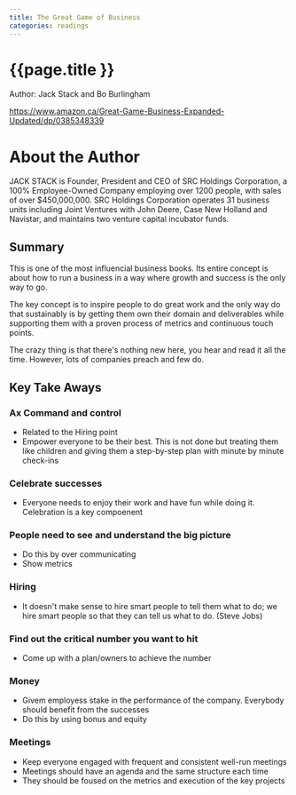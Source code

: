 ```yaml
---
title: The Great Game of Business
categories: readings
---
```


# {{page.title }}

Author: Jack Stack and Bo Burlingham

https://www.amazon.ca/Great-Game-Business-Expanded-Updated/dp/0385348339

# About the Author

JACK STACK is Founder, President and CEO of SRC Holdings Corporation, a 100% Employee-Owned Company employing over 1200 people, with sales of over $450,000,000. SRC Holdings Corporation operates 31 business units including Joint Ventures with John Deere, Case New Holland and Navistar, and maintains two venture capital incubator funds.

## Summary

This is one of the most influencial business books. Its entire concept is about how to run a business in a way where growth and success is the only way to go.

The key concept is to inspire people to do great work and the only way do that sustainably is by getting them own their domain and deliverables while supporting them with a proven process of metrics and continuous touch points.

The crazy thing is that there's nothing new here, you hear and read it all the time. However, lots of companies preach and few do.




## Key Take Aways

### Ax Command and control

- Related to the Hiring point
- Empower everyone to be their best. This is not done but treating them like children and giving them a step-by-step plan with minute by minute check-ins

### Celebrate successes

- Everyone needs to enjoy their work and have fun while doing it. Celebration is a key compoenent

### People need to see and understand the big picture

- Do this by over communicating
- Show metrics

### Hiring

- It doesn't make sense to hire smart people to tell them what to do; we hire smart people so that they can tell us what to do. (Steve Jobs)

### Find out the critical number you want to hit

- Come up with a plan/owners to achieve the number

### Money

- Givem employess stake in the performance of the company. Everybody should benefit from the successes
- Do this by using bonus and equity

### Meetings

- Keep everyone engaged with frequent and consistent well-run meetings
- Meetings should have an agenda and the same structure each time
- They should be foused on the metrics and execution of the key projects
